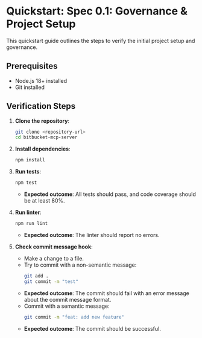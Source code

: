 # Quickstart: Spec 0.1: Governance & Project Setup

This quickstart guide outlines the steps to verify the initial project setup and governance.

## Prerequisites

- Node.js 18+ installed
- Git installed

## Verification Steps

1. **Clone the repository**:

   ```bash
   git clone <repository-url>
   cd bitbucket-mcp-server
   ```

2. **Install dependencies**:

   ```bash
   npm install
   ```

3. **Run tests**:

   ```bash
   npm test
   ```

   - **Expected outcome**: All tests should pass, and code coverage should be at least 80%.

4. **Run linter**:

   ```bash
   npm run lint
   ```

   - **Expected outcome**: The linter should report no errors.

5. **Check commit message hook**:
   - Make a change to a file.
   - Try to commit with a non-semantic message:
     ```bash
     git add .
     git commit -m "test"
     ```
   - **Expected outcome**: The commit should fail with an error message about the commit message format.
   - Commit with a semantic message:
     ```bash
     git commit -m "feat: add new feature"
     ```
   - **Expected outcome**: The commit should be successful.
